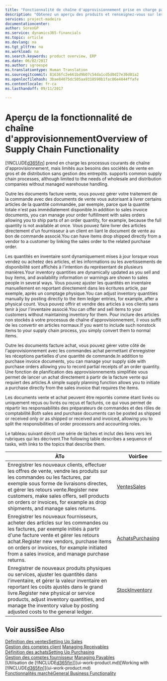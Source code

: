 ```yaml
---
title: "Fonctionnalité de chaîne d'approvisionnement prise en charge par Financials| Microsoft Docs"
description: "Obtenez un aperçu des produits et renseignez-vous sur les concepts et processus principaux de chaîne d'approvisionnement qui font partie de la solution ERP."
services: project-madeira
documentationcenter: 
author: SorenGP
ms.service: dynamics365-financials
ms.topic: article
ms.devlang: na
ms.tgt_pltfrm: na
ms.workload: na
ms.search.keywords: product overview, ERP
ms.date: 06/02/2017
ms.author: sgroespe
ms.translationtype: Human Translation
ms.sourcegitcommit: 81636fc2e661bd9b07c54da1cd5d0d27e30d01a2
ms.openlocfilehash: 3bae84075dc505aa9318590b1fac06e4844ffafe
ms.contentlocale: fr-ca
ms.lasthandoff: 09/11/2017

---
```

# <a name="overview-of-supply-chain-functionality"></a><span data-ttu-id="18f9c-103">Aperçu de la fonctionnalité de chaîne d'approvisionnement</span><span class="sxs-lookup"><span data-stu-id="18f9c-103">Overview of Supply Chain Functionality</span></span>
[!INCLUDE[d365fin](includes/d365fin_md.md)]<span data-ttu-id="18f9c-104"> prend en charge les processus courants de chaîne d'approvisionnement, mais limités aux besoins des sociétés de vente en gros et de distribution sans gestion des entrepôts.</span><span class="sxs-lookup"><span data-stu-id="18f9c-104"> supports common supply chain processes, although limited to the needs of wholesale and distribution companies without managed warehouse handling.</span></span>

<span data-ttu-id="18f9c-105">Outre les documents facture vente, vous pouvez gérer votre traitement de la commande avec des documents de vente vous autorisant à livrer certains articles de la quantité commandée, par exemple, parce que la quantité totale n'est pas immédiatement disponible.</span><span class="sxs-lookup"><span data-stu-id="18f9c-105">In addition to sales invoice documents, you can manage your order fulfillment with sales orders allowing you to ship parts of an order quantity, for example, because the full quantity is not available at once.</span></span> <span data-ttu-id="18f9c-106">Vous pouvez faire livrer des articles directement d'un fournisseur à un client en liant le document de vente au bon de commande associé.</span><span class="sxs-lookup"><span data-stu-id="18f9c-106">You can have items drop shipped directly from a vendor to a customer by linking the sales order to the related purchase order.</span></span>

<span data-ttu-id="18f9c-107">Les quantités en inventaire sont dynamiquement mises à jour lorsque vous vendez ou achetez des articles, et les informations ou les avertissements de disponibilité sont affichés à l'intention du représentant de plusieurs manières.</span><span class="sxs-lookup"><span data-stu-id="18f9c-107">Your inventory quantities are dynamically updated as you sell and buy items, and availability information or warnings are shown to sales people in several ways.</span></span> <span data-ttu-id="18f9c-108">Vous pouvez ajuster les quantités en inventaire manuellement en reportant directement dans les écritures article, par exemple, après un comptage physique.</span><span class="sxs-lookup"><span data-stu-id="18f9c-108">You can adjust inventory quantities manually by posting directly to the item ledger entries, for example, after a physical count.</span></span> <span data-ttu-id="18f9c-109">Vous pouvez offrir et vendre des articles à vos clients sans tenir à jour l'inventaire associé.</span><span class="sxs-lookup"><span data-stu-id="18f9c-109">You can offer and sell items to your customers without maintaining inventory for them.</span></span> <span data-ttu-id="18f9c-110">Pour inclure des articles non stockés à votre processus de chaîne d'approvisionnement, il vous suffit de les convertir en articles normaux.</span><span class="sxs-lookup"><span data-stu-id="18f9c-110">If you want to include such nonstock items to your supply chain process, you simply convert them to normal items.</span></span>

<span data-ttu-id="18f9c-111">Outre les documents facture achat, vous pouvez gérer votre côté de l'approvisionnement avec les commandes achat permettant d'enregistrer les réceptions partielles d'une quantité de commande.</span><span class="sxs-lookup"><span data-stu-id="18f9c-111">In addition to purchase invoice documents, you can manage your supply side with purchase orders allowing you to record partial receipts of an order quantity.</span></span> <span data-ttu-id="18f9c-112">Une fonction de planification des approvisionnements simplifiée vous permet de lancer un achat directement à partir de la facture vente qui requiert des articles.</span><span class="sxs-lookup"><span data-stu-id="18f9c-112">A simple supply planning function allows you to initiate a purchase directly from the sales invoice that requires the items.</span></span>

<span data-ttu-id="18f9c-113">Les documents vente et achat peuvent être reportés comme étant livrés ou uniquement reçus ou livrés ou reçus et facturés, ce qui vous permet de répartir les responsabilités des préparateurs de commandes et des rôles de comptabilité.</span><span class="sxs-lookup"><span data-stu-id="18f9c-113">Both sales and purchase documents can be posted as shipped or received only or as shipped or received and invoiced, allowing you to split the responsibilities of order processors and accounting roles.</span></span>

<span data-ttu-id="18f9c-114">Le tableau suivant décrit une série de tâches et inclut des liens vers les rubriques qui les décrivent.</span><span class="sxs-lookup"><span data-stu-id="18f9c-114">The following table describes a sequence of tasks, with links to the topics that describe them.</span></span>

| <span data-ttu-id="18f9c-115">À</span><span class="sxs-lookup"><span data-stu-id="18f9c-115">To</span></span> | <span data-ttu-id="18f9c-116">Voir</span><span class="sxs-lookup"><span data-stu-id="18f9c-116">See</span></span> |
| --- | --- |
| <span data-ttu-id="18f9c-117">Enregistrer les nouveaux clients, effectuer les offres de vente, vendre les produits sur les commandes ou les factures, par exemple sous forme de livraisons directes, et gérer les retours vente.</span><span class="sxs-lookup"><span data-stu-id="18f9c-117">Register new customers, make sales offers, sell products on orders or invoices, for example as drop shipments, and manage sales returns.</span></span> |[<span data-ttu-id="18f9c-118">Ventes</span><span class="sxs-lookup"><span data-stu-id="18f9c-118">Sales</span></span>](sales-manage-sales.md) |
| <span data-ttu-id="18f9c-119">Enregistrer les nouveaux fournisseurs, acheter des articles sur les commandes ou les factures, par exemple initiés à partir d'une facture vente et gérer les retours achat.</span><span class="sxs-lookup"><span data-stu-id="18f9c-119">Register new vendors, purchase items on orders or invoices, for example initiated from a sales invoice, and manage purchase returns.</span></span> |[<span data-ttu-id="18f9c-120">Achats</span><span class="sxs-lookup"><span data-stu-id="18f9c-120">Purchasing</span></span>](purchasing-manage-purchasing.md) |
| <span data-ttu-id="18f9c-121">Enregistrer de nouveaux produits physiques ou services, ajuster les quantités dans l'inventaire, et gérer la valeur inventaire en reportant les coûts ajustés dans le grand livre.</span><span class="sxs-lookup"><span data-stu-id="18f9c-121">Register new physical or service products, adjust inventory quantities, and manage the inventory value by posting adjusted costs to the general ledger.</span></span> |[<span data-ttu-id="18f9c-122">Stock</span><span class="sxs-lookup"><span data-stu-id="18f9c-122">Inventory</span></span>](inventory-manage-inventory.md) |

## <a name="see-also"></a><span data-ttu-id="18f9c-123">Voir aussi</span><span class="sxs-lookup"><span data-stu-id="18f9c-123">See Also</span></span>
[<span data-ttu-id="18f9c-124">Définition des ventes</span><span class="sxs-lookup"><span data-stu-id="18f9c-124">Setting Up Sales</span></span>](sales-setup-sales.md)  
<span data-ttu-id="18f9c-125">[Gestion des comptes client](receivables-manage-receivables.md)   </span><span class="sxs-lookup"><span data-stu-id="18f9c-125">[Managing Receivables](receivables-manage-receivables.md)   </span></span>  
[<span data-ttu-id="18f9c-126">Définition des achats</span><span class="sxs-lookup"><span data-stu-id="18f9c-126">Setting Up Purchasing</span></span>](purchasing-setup-purchasing.md)  
<span data-ttu-id="18f9c-127">[Gestion des comptes fournisseur](payables-manage-payables.md)  </span><span class="sxs-lookup"><span data-stu-id="18f9c-127">[Managing Payables](payables-manage-payables.md)  </span></span>  
<span data-ttu-id="18f9c-128">[Utilisation de [!INCLUDE[d365fin](includes/d365fin_md.md)]](ui-work-product.md)</span><span class="sxs-lookup"><span data-stu-id="18f9c-128">[Working with [!INCLUDE[d365fin](includes/d365fin_md.md)]](ui-work-product.md)</span></span>  
[<span data-ttu-id="18f9c-129">Fonctionnalités marché</span><span class="sxs-lookup"><span data-stu-id="18f9c-129">General Business Functionality</span></span>](ui-across-business-areas.md)

